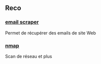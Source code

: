 ## Reco

### [email scraper](/reco/email/README.md)
Permet de récupérer des emails de site Web

### [nmap](/reco/nmap/README.md)
Scan de réseau et plus